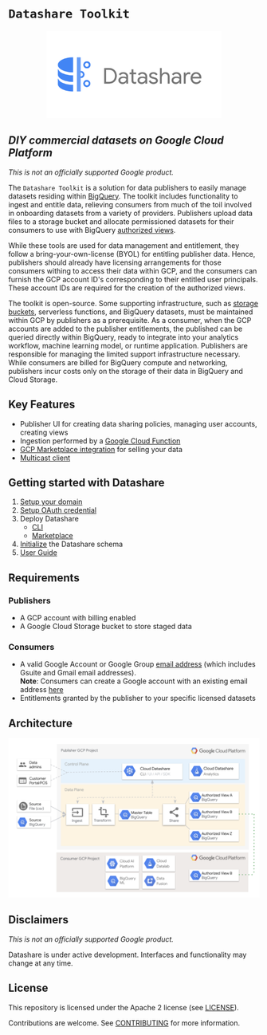 # ```Datashare Toolkit```

<p align="center">
  <img src="card.png" alt="Datashare" height="175"/>
</p>

## _DIY commercial datasets on Google Cloud Platform_

_This is not an officially supported Google product._

The ```Datashare Toolkit``` is a solution for data publishers to easily manage datasets residing within [BigQuery](https://cloud.google.com/bigquery/). The toolkit includes functionality to ingest and entitle data, relieving consumers from much of the toil involved in onboarding datasets from a variety of providers. Publishers upload data files to a storage bucket and allocate permissioned datasets for their consumers to use with BigQuery [authorized views](https://cloud.google.com/bigquery/docs/authorized-views).

While these tools are used for data management and entitlement, they follow a bring-your-own-license (BYOL) for entitling publisher data. Hence, publishers should already have licensing arrangements for those consumers withing to access their data within GCP, and the consumers can furnish the GCP account ID's corresponding to their entitled user principals. These account IDs are required for the creation of the authorized views.

The toolkit is open-source. Some supporting infrastructure, such as [storage buckets](https://cloud.google.com/storage/), serverless functions, and BigQuery datasets, must be maintained within GCP by publishers as a prerequisite. As a consumer, when the GCP accounts are added to the publisher entitlements, the published can be queried directly within BigQuery, ready to integrate into your analytics workflow, machine learning model, or runtime application. Publishers are responsible for managing the limited support infrastructure necessary. While consumers are billed for BigQuery compute and networking, publishers incur costs only on the storage of their data in BigQuery and Cloud Storage.

## Key Features
- Publisher UI for creating data sharing policies, managing user accounts, creating views
- Ingestion performed by a [Google Cloud Function](https://cloud.google.com/functions/)
- [GCP Marketplace integration](./frontend/user-guide/MARKETPLACE_INTEGRATION.md) for selling your data
- [Multicast client](./client/README.md)


## Getting started with Datashare
1. [Setup your domain](./DOMAIN_SETUP.md)
2. [Setup OAuth credential](./CREDENTIAL_SETUP.md)
3. Deploy Datashare
    - [CLI](./marketplace/README.md#deploy_from_cli)
    - [Marketplace](./marketplace/README.md#deploy_from_marketplace)
4. [Initialize](./frontend/user-guide/ADMIN.md#initialize_schema) the Datashare schema
5. [User Guide](./frontend/README.md)

## Requirements

### Publishers

- A GCP account with billing enabled
- A Google Cloud Storage bucket to store staged data

### Consumers

- A valid Google Account or Google Group [email address](https://cloud.google.com/iam/docs/overview#google_account) (which includes Gsuite and Gmail email addresses). \
  **Note**: Consumers can create a Google account with an existing email address [here](https://support.google.com/accounts/answer/27441)
- Entitlements granted by the publisher to your specific licensed datasets

## Architecture

![Architecture](architecture.png "Architecture")

## Disclaimers

_This is not an officially supported Google product._

Datashare is under active development. Interfaces and functionality may change at any time.

## License

This repository  is licensed under the Apache 2 license (see [LICENSE](LICENSE.txt)).

Contributions are welcome. See [CONTRIBUTING](CONTRIBUTING.md) for more information.
